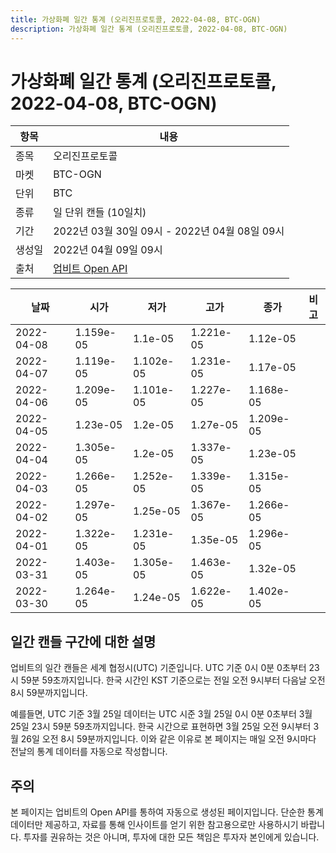 ```yaml
---
title: 가상화폐 일간 통계 (오리진프로토콜, 2022-04-08, BTC-OGN)
description: 가상화폐 일간 통계 (오리진프로토콜, 2022-04-08, BTC-OGN)
---
```



가상화폐 일간 통계 (오리진프로토콜, 2022-04-08, BTC-OGN)
===

|항목|내용|
|--|--|
|종목|오리진프로토콜|
|마켓|BTC-OGN|
|단위|BTC|
|종류|일 단위 캔들 (10일치)|
|기간|2022년 03월 30일 09시 - 2022년 04월 08일 09시|
|생성일|2022년 04월 09일 09시|
|출처|[업비트 Open API](https://docs.upbit.com)|


|날짜|시가|저가|고가|종가|비고|
|--|--|--|--|--|--|
|2022-04-08|1.159e-05|1.1e-05|1.221e-05|1.12e-05|    |
|2022-04-07|1.119e-05|1.102e-05|1.231e-05|1.17e-05|    |
|2022-04-06|1.209e-05|1.101e-05|1.227e-05|1.168e-05|    |
|2022-04-05|1.23e-05|1.2e-05|1.27e-05|1.209e-05|    |
|2022-04-04|1.305e-05|1.2e-05|1.337e-05|1.23e-05|    |
|2022-04-03|1.266e-05|1.252e-05|1.339e-05|1.315e-05|    |
|2022-04-02|1.297e-05|1.25e-05|1.367e-05|1.266e-05|    |
|2022-04-01|1.322e-05|1.231e-05|1.35e-05|1.296e-05|    |
|2022-03-31|1.403e-05|1.305e-05|1.463e-05|1.32e-05|    |
|2022-03-30|1.264e-05|1.24e-05|1.622e-05|1.402e-05|    |


일간 캔들 구간에 대한 설명
---


업비트의 일간 캔들은 세계 협정시(UTC) 기준입니다. 
UTC 기준 0시 0분 0초부터 23시 59분 59초까지입니다. 
한국 시간인 KST 기준으로는 전일 오전 9시부터 다음날 오전 8시 59분까지입니다. 


예를들면, UTC 기준 3월 25일 데이터는 UTC 시준 3월 25일 0시 0분 0초부터 3월 25일 23시 59분 59초까지입니다. 
한국 시간으로 표현하면 3월 25일 오전 9시부터 3월 26일 오전 8시 59분까지입니다. 
이와 같은 이유로 본 페이지는 매일 오전 9시마다 전날의 통계 데이터를 자동으로 작성합니다. 


주의
---


본 페이지는 업비트의 Open API를 통하여 자동으로 생성된 페이지입니다. 
단순한 통계 데이터만 제공하고, 자료를 통해 인사이트를 얻기 위한 참고용으로만 사용하시기 바랍니다. 
투자를 권유하는 것은 아니며, 투자에 대한 모든 책임은 투자자 본인에게 있습니다. 
